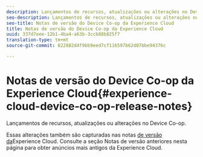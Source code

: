```yaml
---
description: Lançamentos de recursos, atualizações ou alterações no Device Co-op.
seo-description: Lançamentos de recursos, atualizações ou alterações no Device Co-op.
seo-title: Notas de versão do Device Co-op da Experience Cloud
title: Notas de versão do Device Co-op da Experience Cloud
uuid: 337d7eee-12b1-4ba4-a63b-3ccb88b825f7
translation-type: tm+mt
source-git-commit: 822882d4f9bb9eed7cf116597b62d07bbe94376c

---
```



# Notas de versão do Device Co-op da Experience Cloud{#experience-cloud-device-co-op-release-notes}

Lançamentos de recursos, atualizações ou alterações no Device Co-op.

Essas alterações também são capturadas nas notas [de versão da](https://docs.adobe.com/content/help/pt-BR/release-notes/experience-cloud/current.html)Experience Cloud. Consulte a seção Notas de versão anteriores nesta página para obter anúncios mais antigos da Experience Cloud.
